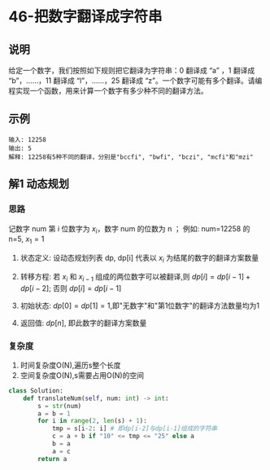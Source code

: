 # 46-把数字翻译成字符串

## 说明
给定一个数字，我们按照如下规则把它翻译为字符串：0 翻译成 “a” ，1 翻译成 “b”，……，11 翻译成 “l”，……，25 翻译成 “z”。一个数字可能有多个翻译。请编程实现一个函数，用来计算一个数字有多少种不同的翻译方法。

## 示例
```
输入: 12258
输出: 5
解释: 12258有5种不同的翻译，分别是"bccfi", "bwfi", "bczi", "mcfi"和"mzi"
```

## 解1 动态规划

### 思路
记数字 num 第 i 位数字为 $x_i$，数字 num 的位数为 n ；
例如: num=12258 的 n=5, $x_1 = 1$

1. 状态定义: 设动态规划列表 dp, dp[i] 代表以 $x_i$ 为结尾的数字的翻译方案数量
2. 转移方程: 若 $x_i$ 和 $x_{i-1}$ 组成的两位数字可以被翻译,则 $dp[i]=dp[i−1]+dp[i−2]$; 否则 $dp[i]=dp[i−1]$

3. 初始状态: $dp[0]=dp[1]=1$,即"无数字"和"第1位数字"的翻译方法数量均为1

4. 返回值: $dp[n]$, 即此数字的翻译方案数量

### 复杂度
1. 时间复杂度O(N),遍历s整个长度
2. 空间复杂度O(N),s需要占用O(N)的空间

```python
class Solution:
    def translateNum(self, num: int) -> int:
        s = str(num)
        a = b = 1
        for i in range(2, len(s) + 1):
            tmp = s[i-2: i] # 即dp[i-2]与dp[i-1]组成的字符串
            c = a + b if "10" <= tmp <= "25" else a
            b = a
            a = c
        return a
```
